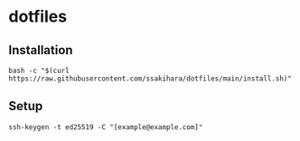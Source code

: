 # dotfiles

## Installation

```
bash -c "$(curl https://raw.githubusercontent.com/ssakihara/dotfiles/main/install.sh)"
```

## Setup

```
ssh-keygen -t ed25519 -C "[example@example.com]"
```
